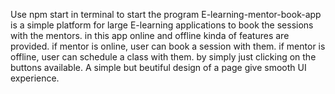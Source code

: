 Use npm start in terminal to start the program
E-learning-mentor-book-app is a simple platform for large E-learning applications to book the sessions with the mentors.
in this app online and offline kinda of features are provided.
if mentor is online, user can book a session with them.
if mentor is offline, user can  schedule a class with them.
by simply just clicking on the buttons available.
A simple but beutiful design of a page give smooth UI experience.
